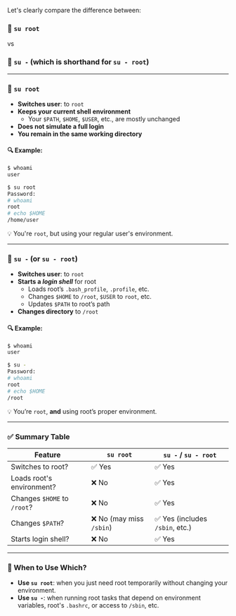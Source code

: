 Let's clearly compare the difference between:

### 🔸 `su root`  
vs  
### 🔸 `su -` (which is shorthand for `su - root`)

---

### 📌 `su root`

- **Switches user**: to `root`
- **Keeps your current shell environment**
  - Your `$PATH`, `$HOME`, `$USER`, etc., are mostly unchanged
- **Does not simulate a full login**
- **You remain in the same working directory**

#### 🔍 Example:
```bash
$ whoami
user

$ su root
Password:
# whoami
root
# echo $HOME
/home/user
```

💡 You're `root`, but using your regular user's environment.

---

### 📌 `su -` (or `su - root`)

- **Switches user**: to `root`
- **Starts a *login shell*** for root
  - Loads root’s `.bash_profile`, `.profile`, etc.
  - Changes `$HOME` to `/root`, `$USER` to `root`, etc.
  - Updates `$PATH` to root’s path
- **Changes directory** to `/root`

#### 🔍 Example:
```bash
$ whoami
user

$ su -
Password:
# whoami
root
# echo $HOME
/root
```

💡 You’re `root`, **and** using root’s proper environment.

---

### ✅ Summary Table

| Feature                      | `su root`                | `su -` / `su - root`         |
|-----------------------------|--------------------------|------------------------------|
| Switches to root?           | ✅ Yes                    | ✅ Yes                        |
| Loads root's environment?   | ❌ No                     | ✅ Yes                        |
| Changes `$HOME` to `/root`? | ❌ No                     | ✅ Yes                        |
| Changes `$PATH`?            | ❌ No (may miss `/sbin`)  | ✅ Yes (includes `/sbin`, etc.) |
| Starts login shell?         | ❌ No                     | ✅ Yes                        |

---

### 🧠 When to Use Which?

- **Use `su root`**: when you just need root temporarily without changing your environment.
- **Use `su -`**: when running root tasks that depend on environment variables, root's `.bashrc`, or access to `/sbin`, etc.
